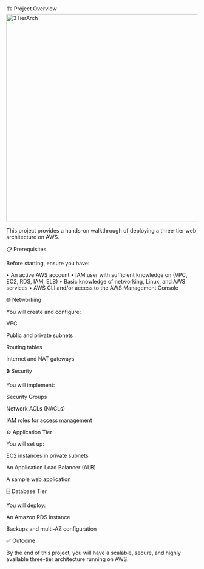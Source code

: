 
🏗️ Project Overview
<img width="1214" height="548" alt="3TierArch" src="https://github.com/user-attachments/assets/ca048ef3-6d5c-44a9-b90d-8bbd87872be9" />

This project provides a hands-on walkthrough of deploying a three-tier web architecture on AWS.

📋 Prerequisites

Before starting, ensure you have:

• An active AWS account
• IAM user with sufficient knowledge on (VPC, EC2, RDS, IAM, ELB)
• Basic knowledge of networking, Linux, and AWS services
• AWS CLI and/or access to the AWS Management Console

🌐 Networking

You will create and configure:

VPC

Public and private subnets

Routing tables

Internet and NAT gateways

🔒 Security

You will implement:

Security Groups

Network ACLs (NACLs)

IAM roles for access management

⚙️ Application Tier

You will set up:

EC2 instances in private subnets

An Application Load Balancer (ALB)

A sample web application

🗄️ Database Tier

You will deploy:

An Amazon RDS instance

Backups and multi-AZ configuration

✅ Outcome

By the end of this project, you will have a scalable, secure, and highly available three-tier architecture running on AWS.
